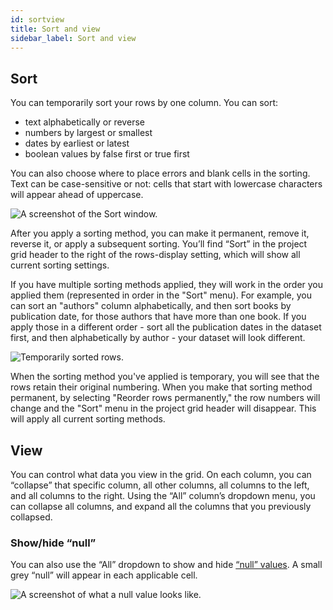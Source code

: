 ```yaml
---
id: sortview
title: Sort and view
sidebar_label: Sort and view
---
```


## Sort

You can temporarily sort your rows by one column. You can sort:
*   text alphabetically or reverse
*   numbers by largest or smallest
*   dates by earliest or latest
*   boolean values by false first or true first

You can also choose where to place errors and blank cells in the sorting. Text can be case-sensitive or not: cells that start with lowercase characters will appear ahead of uppercase.

![A screenshot of the Sort window.](/img/sort.png)

After you apply a sorting method, you can make it permanent, remove it, reverse it, or apply a subsequent sorting. You’ll find “Sort” in the project grid header to the right of the rows-display setting, which will show all current sorting settings. 

If you have multiple sorting methods applied, they will work in the order you applied them (represented in order in the "Sort" menu). For example, you can sort an "authors" column alphabetically, and then sort books by publication date, for those authors that have more than one book. If you apply those in a different order -  sort all the publication dates in the dataset first, and then alphabetically by author - your dataset will look different. 

![Temporarily sorted rows.](/img/sort2.png) 

When the sorting method you've applied is temporary, you will see that the rows retain their original numbering. When you make that sorting method permanent, by selecting "Reorder rows permanently," the row numbers will change and the "Sort" menu in the project grid header will disappear. This will apply all current sorting methods. 

## View

You can control what data you view in the grid. On each column, you can “collapse” that specific column, all other columns, all columns to the left, and all columns to the right. Using the “All” column’s dropdown menu, you can collapse all columns, and expand all the columns that you previously collapsed.

### Show/hide “null” 

You can also use the “All” dropdown to show and hide [“null” values](#cell-data-types). A small grey “null” will appear in each applicable cell. 

![A screenshot of what a null value looks like.](/img/null.png)
